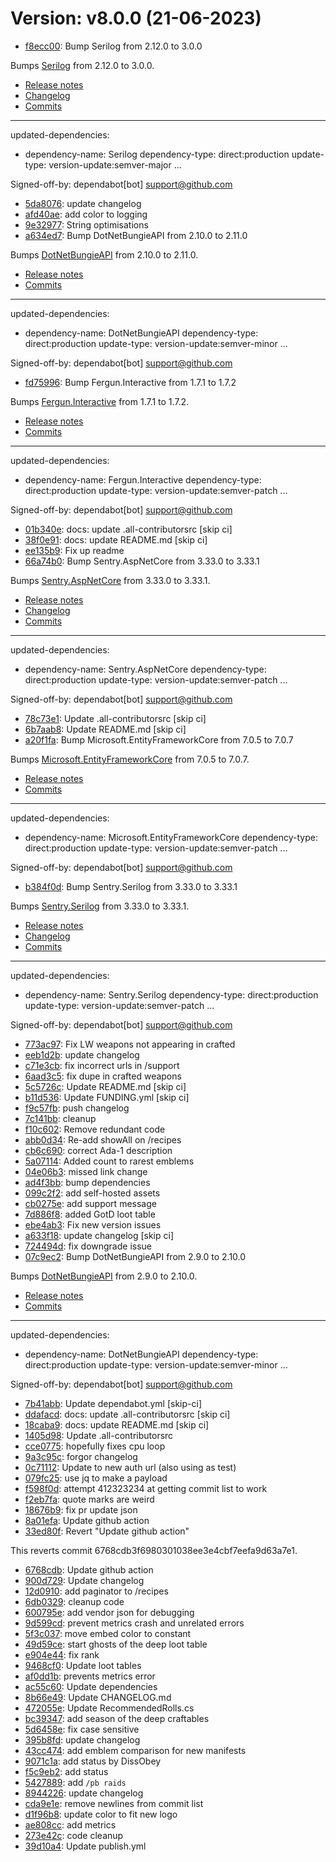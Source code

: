# Version: v8.0.0 (21-06-2023)

* [f8ecc00](https://github.com/devFelicity/Bot-Frontend/commit/f8ecc004a6ac6e6b52c308536b8c4a165c139103): Bump Serilog from 2.12.0 to 3.0.0

Bumps [Serilog](https://github.com/serilog/serilog) from 2.12.0 to 3.0.0.
- [Release notes](https://github.com/serilog/serilog/releases)
- [Changelog](https://github.com/serilog/serilog/blob/dev/CHANGES.md)
- [Commits](https://github.com/serilog/serilog/compare/v2.12.0...v3.0.0)

---
updated-dependencies:
- dependency-name: Serilog
  dependency-type: direct:production
  update-type: version-update:semver-major
...

Signed-off-by: dependabot[bot] <support@github.com>
* [5da8076](https://github.com/devFelicity/Bot-Frontend/commit/5da807641c65b37c85be7f7f7b4c33e074a723f5): update changelog
* [afd40ae](https://github.com/devFelicity/Bot-Frontend/commit/afd40aed2d32eadc322da548c573097f6554ca18): add color to logging
* [9e32977](https://github.com/devFelicity/Bot-Frontend/commit/9e329776cf26b91055dd5a00d121d50dc100cc3c): String optimisations
* [a634ed7](https://github.com/devFelicity/Bot-Frontend/commit/a634ed7cda149e0291cd26169a377ee8c8f361a8): Bump DotNetBungieAPI from 2.10.0 to 2.11.0

Bumps [DotNetBungieAPI](https://github.com/EndGameGl/DotNetBungieAPI) from 2.10.0 to 2.11.0.
- [Release notes](https://github.com/EndGameGl/DotNetBungieAPI/releases)
- [Commits](https://github.com/EndGameGl/DotNetBungieAPI/commits)

---
updated-dependencies:
- dependency-name: DotNetBungieAPI
  dependency-type: direct:production
  update-type: version-update:semver-minor
...

Signed-off-by: dependabot[bot] <support@github.com>
* [fd75996](https://github.com/devFelicity/Bot-Frontend/commit/fd75996c76208fcb0caebbb18089b6e0542bbca8): Bump Fergun.Interactive from 1.7.1 to 1.7.2

Bumps [Fergun.Interactive](https://github.com/d4n3436/Fergun.Interactive) from 1.7.1 to 1.7.2.
- [Release notes](https://github.com/d4n3436/Fergun.Interactive/releases)
- [Commits](https://github.com/d4n3436/Fergun.Interactive/compare/v1.7.1...v1.7.2)

---
updated-dependencies:
- dependency-name: Fergun.Interactive
  dependency-type: direct:production
  update-type: version-update:semver-patch
...

Signed-off-by: dependabot[bot] <support@github.com>
* [01b340e](https://github.com/devFelicity/Bot-Frontend/commit/01b340e9c254d720fc01e7fdb399f421819f30d2): docs: update .all-contributorsrc [skip ci]
* [38f0e91](https://github.com/devFelicity/Bot-Frontend/commit/38f0e916bee4937ab246505a64528983d8186f70): docs: update README.md [skip ci]
* [ee135b9](https://github.com/devFelicity/Bot-Frontend/commit/ee135b944a5243139a62f98073b64c5465282d28): Fix up readme
* [66a74b0](https://github.com/devFelicity/Bot-Frontend/commit/66a74b09c861367bd2521e55717ef19b5cc56c3f): Bump Sentry.AspNetCore from 3.33.0 to 3.33.1

Bumps [Sentry.AspNetCore](https://github.com/getsentry/sentry-dotnet) from 3.33.0 to 3.33.1.
- [Release notes](https://github.com/getsentry/sentry-dotnet/releases)
- [Changelog](https://github.com/getsentry/sentry-dotnet/blob/main/CHANGELOG.md)
- [Commits](https://github.com/getsentry/sentry-dotnet/compare/3.33.0...3.33.1)

---
updated-dependencies:
- dependency-name: Sentry.AspNetCore
  dependency-type: direct:production
  update-type: version-update:semver-patch
...

Signed-off-by: dependabot[bot] <support@github.com>
* [78c73e1](https://github.com/devFelicity/Bot-Frontend/commit/78c73e16d1527b658da0e82387b81434045aa7de): Update .all-contributorsrc [skip ci]
* [6b7aab8](https://github.com/devFelicity/Bot-Frontend/commit/6b7aab8b39e73603ba32337e7dd2e335c424f0b3): Update README.md [skip ci]
* [a20f1fa](https://github.com/devFelicity/Bot-Frontend/commit/a20f1fa9f0a0ceb90c7a1c22c76d08ab1296c240): Bump Microsoft.EntityFrameworkCore from 7.0.5 to 7.0.7

Bumps [Microsoft.EntityFrameworkCore](https://github.com/dotnet/efcore) from 7.0.5 to 7.0.7.
- [Release notes](https://github.com/dotnet/efcore/releases)
- [Commits](https://github.com/dotnet/efcore/compare/v7.0.5...v7.0.7)

---
updated-dependencies:
- dependency-name: Microsoft.EntityFrameworkCore
  dependency-type: direct:production
  update-type: version-update:semver-patch
...

Signed-off-by: dependabot[bot] <support@github.com>
* [b384f0d](https://github.com/devFelicity/Bot-Frontend/commit/b384f0d6b14aef362501e22b1889c282ade8bcb8): Bump Sentry.Serilog from 3.33.0 to 3.33.1

Bumps [Sentry.Serilog](https://github.com/getsentry/sentry-dotnet) from 3.33.0 to 3.33.1.
- [Release notes](https://github.com/getsentry/sentry-dotnet/releases)
- [Changelog](https://github.com/getsentry/sentry-dotnet/blob/main/CHANGELOG.md)
- [Commits](https://github.com/getsentry/sentry-dotnet/compare/3.33.0...3.33.1)

---
updated-dependencies:
- dependency-name: Sentry.Serilog
  dependency-type: direct:production
  update-type: version-update:semver-patch
...

Signed-off-by: dependabot[bot] <support@github.com>
* [773ac97](https://github.com/devFelicity/Bot-Frontend/commit/773ac97b8c41b9d53c1b0bbd72fece4a4e828b62): Fix LW weapons not appearing in crafted
* [eeb1d2b](https://github.com/devFelicity/Bot-Frontend/commit/eeb1d2b0c2c197be0bdcaafe153451931fcc5cc2): update changelog
* [c71e3cb](https://github.com/devFelicity/Bot-Frontend/commit/c71e3cb7776ea0ddd80f54a9fc68b819cc800f3e): fix incorrect urls in /support
* [6aad3c5](https://github.com/devFelicity/Bot-Frontend/commit/6aad3c50d782efe84d588589ca5a04b9a7539ef1): fix dupe in crafted weapons
* [5c5726c](https://github.com/devFelicity/Bot-Frontend/commit/5c5726c8dbf08365e0210fe615cd06096b273a14): Update README.md [skip ci]
* [b11d536](https://github.com/devFelicity/Bot-Frontend/commit/b11d536fee872bb3ef3f0584df698c920b7ff7ab): Update FUNDING.yml [skip ci]
* [f9c57fb](https://github.com/devFelicity/Bot-Frontend/commit/f9c57fb44edbaecc8caf0edd9a3a289ca62ae8cc): push changelog
* [7c141bb](https://github.com/devFelicity/Bot-Frontend/commit/7c141bb90c62a43cdab4b5b3f74d2cafe0a3b57e): cleanup
* [f10c602](https://github.com/devFelicity/Bot-Frontend/commit/f10c602c389e93ef8a8b7abade07413a564edac2): Remove redundant code
* [abb0d34](https://github.com/devFelicity/Bot-Frontend/commit/abb0d34ced01dcfe8f25982e0a1f3224702fea33): Re-add showAll on /recipes
* [cb6c690](https://github.com/devFelicity/Bot-Frontend/commit/cb6c6905d11c0227435a9e42625d3ec08b366725): correct Ada-1 description
* [5a07114](https://github.com/devFelicity/Bot-Frontend/commit/5a07114340c9628518a33fef886f1cc7924cc30b): Added count to rarest emblems
* [04e06b3](https://github.com/devFelicity/Bot-Frontend/commit/04e06b3de6bb6f1e303d75501d4c84b5fabaf4be): missed link change
* [ad4f3bb](https://github.com/devFelicity/Bot-Frontend/commit/ad4f3bb29326cdcaa80c6a4b929762abd798d9d1): bump dependencies
* [099c2f2](https://github.com/devFelicity/Bot-Frontend/commit/099c2f29487dc8b06bbbd697c140dffd99f0ce1c): add self-hosted assets
* [cb0275e](https://github.com/devFelicity/Bot-Frontend/commit/cb0275e5cbe446e2c2f9357cba4b774d054c61e4): add support message
* [7d886f8](https://github.com/devFelicity/Bot-Frontend/commit/7d886f8163de306f98f1584f7f6b1fcb7ef9d797): added GotD loot table
* [ebe4ab3](https://github.com/devFelicity/Bot-Frontend/commit/ebe4ab34f9a5ec17ed9b811dd107a655b5cc0e7b): Fix new version issues
* [a633f18](https://github.com/devFelicity/Bot-Frontend/commit/a633f18aa5f2489439e322d5bb9d2abffe9bf51b): update changelog [skip ci]
* [724494d](https://github.com/devFelicity/Bot-Frontend/commit/724494db4572160030ee939a798f9a4be20cc7f8): fix downgrade issue
* [07c9ec2](https://github.com/devFelicity/Bot-Frontend/commit/07c9ec2067ec325230f0e088bad5cd943aa62633): Bump DotNetBungieAPI from 2.9.0 to 2.10.0

Bumps [DotNetBungieAPI](https://github.com/EndGameGl/DotNetBungieAPI) from 2.9.0 to 2.10.0.
- [Release notes](https://github.com/EndGameGl/DotNetBungieAPI/releases)
- [Commits](https://github.com/EndGameGl/DotNetBungieAPI/commits)

---
updated-dependencies:
- dependency-name: DotNetBungieAPI
  dependency-type: direct:production
  update-type: version-update:semver-minor
...

Signed-off-by: dependabot[bot] <support@github.com>
* [7b41abb](https://github.com/devFelicity/Bot-Frontend/commit/7b41abb0c6c284214c834574b4d83030f07cea35): Update dependabot.yml [skip-ci]
* [ddafacd](https://github.com/devFelicity/Bot-Frontend/commit/ddafacd171b26c0e6e08e359b25d2523b15d17de): docs: update .all-contributorsrc [skip ci]
* [18caba9](https://github.com/devFelicity/Bot-Frontend/commit/18caba9f802b1e5239e134120c2e8d835f00d205): docs: update README.md [skip ci]
* [1405d98](https://github.com/devFelicity/Bot-Frontend/commit/1405d98adaf4704139ebce63ef66819542fd69f3): Update .all-contributorsrc
* [cce0775](https://github.com/devFelicity/Bot-Frontend/commit/cce0775218a1acda390a63132b958a8da1dd7cd4): hopefully fixes cpu loop
* [9a3c95c](https://github.com/devFelicity/Bot-Frontend/commit/9a3c95c2796e84abad2aa6dd9c73660f650bcdc4): forgor changelog
* [0c71112](https://github.com/devFelicity/Bot-Frontend/commit/0c71112609df879e795f0064118fd6384e101602): Update to new auth url (also using as test)
* [079fc25](https://github.com/devFelicity/Bot-Frontend/commit/079fc251e39d528676b7cf974e627c38ff8df4b6): use jq to make a payload
* [f598f0d](https://github.com/devFelicity/Bot-Frontend/commit/f598f0d47c7b9e1fc7e224d99ee2c3c6b9fdd47c): attempt 412323234 at getting commit list to work
* [f2eb7fa](https://github.com/devFelicity/Bot-Frontend/commit/f2eb7fa4f4aa9b3025f45e4edabd299700d239fd): quote marks are weird
* [18676b9](https://github.com/devFelicity/Bot-Frontend/commit/18676b9394d75a9132a667367e3e07020ca77820): fix pr update json
* [8a01efa](https://github.com/devFelicity/Bot-Frontend/commit/8a01efa9e407a02e523013b605bbed913de55cde): Update github action
* [33ed80f](https://github.com/devFelicity/Bot-Frontend/commit/33ed80f313e8159c4c5dda3b22bad0004eb1c0e0): Revert "Update github action"

This reverts commit 6768cdb3f6980301038ee3e4cbf7eefa9d63a7e1.
* [6768cdb](https://github.com/devFelicity/Bot-Frontend/commit/6768cdb3f6980301038ee3e4cbf7eefa9d63a7e1): Update github action
* [900d729](https://github.com/devFelicity/Bot-Frontend/commit/900d729c5b9df70a8caa56da2840f52a37159186): Update changelog
* [12d0910](https://github.com/devFelicity/Bot-Frontend/commit/12d091081a7327e6bda488b401f45a70c5e2813a): add paginator to /recipes
* [6db0329](https://github.com/devFelicity/Bot-Frontend/commit/6db0329e418839fa7b0102ec248d338159eb7bce): cleanup code
* [600795e](https://github.com/devFelicity/Bot-Frontend/commit/600795edf1ef7389d843ddffd8e700c7b8bafc27): add vendor json for debugging
* [9d599cd](https://github.com/devFelicity/Bot-Frontend/commit/9d599cdfa731366634d6789227fd4292d59e4f8d): prevent metrics crash and unrelated errors
* [5f3c037](https://github.com/devFelicity/Bot-Frontend/commit/5f3c037bf8dc892187a1e478188b28f55ea667ea): move embed color to constant
* [49d59ce](https://github.com/devFelicity/Bot-Frontend/commit/49d59ce3e0137fac385071591342c919db8d40e1): start ghosts of the deep loot table
* [e904e44](https://github.com/devFelicity/Bot-Frontend/commit/e904e44817e9251b78287f3aeda71a985b5f01c6): fix rank
* [9468cf0](https://github.com/devFelicity/Bot-Frontend/commit/9468cf0016d68fc6d67c06995f8042d7dcf6dc59): Update loot tables
* [af0dd1b](https://github.com/devFelicity/Bot-Frontend/commit/af0dd1b567c7bcf2c54c7e565be93d16d45f181e): prevents metrics error
* [ac55c60](https://github.com/devFelicity/Bot-Frontend/commit/ac55c608b486a311b29e747b2ba8a2662f202f01): Update dependencies
* [8b66e49](https://github.com/devFelicity/Bot-Frontend/commit/8b66e49b13056a145e5de14a75a42e6e5aca68e5): Update CHANGELOG.md
* [472055e](https://github.com/devFelicity/Bot-Frontend/commit/472055e08dad3d5ca62da17bdfe58678f186d74a): Update RecommendedRolls.cs
* [bc39347](https://github.com/devFelicity/Bot-Frontend/commit/bc3934733a5487af1e6baf3fdbaed71ab4e1f6d9): add season of the deep craftables
* [5d6458e](https://github.com/devFelicity/Bot-Frontend/commit/5d6458e989eecda1dd2bcb122d437f55a50360e0): fix case sensitive
* [395b8fd](https://github.com/devFelicity/Bot-Frontend/commit/395b8fd01ec72fe833e6efdd6e806bce1e9b2979): update changelog
* [43cc474](https://github.com/devFelicity/Bot-Frontend/commit/43cc4747b0166ddfcb174543a74a8ee19d5f168e): add emblem comparison for new manifests
* [9071c1a](https://github.com/devFelicity/Bot-Frontend/commit/9071c1ac65219737e04cc9ea55949d6e8a007008): add status by DissObey
* [f5c9eb2](https://github.com/devFelicity/Bot-Frontend/commit/f5c9eb2c23fa80371680eaeef311a1058d90c93c): add status
* [5427889](https://github.com/devFelicity/Bot-Frontend/commit/54278895667f2ec734469c202ac25bd0a2a12abf): add `/pb raids`
* [8944226](https://github.com/devFelicity/Bot-Frontend/commit/8944226449098354909acfa9d5f8f8b6b482237d): update changelog
* [cda9e1e](https://github.com/devFelicity/Bot-Frontend/commit/cda9e1e18b06c41aa6358b8d818638ca6e41cabd): remove newlines from commit list
* [d1f96b8](https://github.com/devFelicity/Bot-Frontend/commit/d1f96b8a48ac6bb6407536cea3791d6958393c28): update color to fit new logo
* [ae808cc](https://github.com/devFelicity/Bot-Frontend/commit/ae808ccaa1d77e07076aec329f6b9a157770fa41): add metrics
* [273e42c](https://github.com/devFelicity/Bot-Frontend/commit/273e42ca066ec84a151d6f03b32b579668fd4e42): code cleanup
* [39d10a4](https://github.com/devFelicity/Bot-Frontend/commit/39d10a4e51a4308dcd8f39b47febbaa5cdea1938): Update publish.yml
